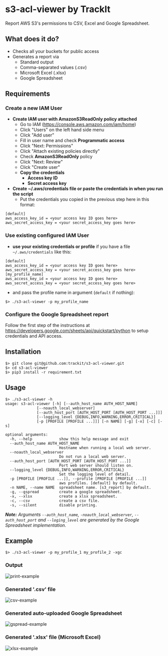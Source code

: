 # s3-acl-viewer by TrackIt

Report AWS S3's permissions to CSV, Excel and Google Spreadsheet.

## What does it do?
- Checks all your buckets for public access
- Generates a report via
  - Standard output
  - Comma-separated values (.csv)
  - Microsoft Excel (.xlsx)
  - Google Spreadsheet

## Requirements

### Create a new IAM User
 - **Create IAM user with AmazonS3ReadOnly policy attached**
   - Go to IAM (https://console.aws.amazon.com/iam/home)
   - Click "Users" on the left hand side menu
   - Click "Add user"
   - Fill in user name and check **Programmatic access**
   - Click "Next: Permissions"
   - Click "Attach existing policies directly"
   - Check **AmazonS3ReadOnly** policy
   - Click "Next: Review"
   - Click "Create user"
   - **Copy the credentials**
     - **Access key ID**
     - **Secret access key**
 - **Create ~/.aws/credentials file or paste the credentials in when you run the script**
   - Put the credentials you copied in the previous step here in this format:
```
[default]
aws_access_key_id = <your access key ID goes here>
aws_secret_access_key = <your secret_access_key goes here>
```
### Use existing configured IAM User
 - **use your existing credentials or profile** if you have a file `~/.aws/credentials` like this:
```
[default]
aws_access_key_id = <your access key ID goes here>
aws_secret_access_key = <your secret_access_key goes here>
[my_profile_name]
aws_access_key_id = <your access key ID goes here>
aws_secret_access_key = <your secret_access_key goes here>
```
 - and pass the profile name in argument (`default` if nothing):
```
$> ./s3-acl-viewer -p my_profile_name
```

### Configure the Google Spreadsheet report

Follow the first step of the instructions at https://developers.google.com/sheets/api/quickstart/python to setup credentials and API access.

## Installation

```
$> git clone git@github.com:trackit/s3-acl-viewer.git
$> cd s3-acl-viewer
$> pip3 install -r requirement.txt
```

## Usage
```
$> ./s3-acl-viewer -h
usage: s3-acl-viewer [-h] [--auth_host_name AUTH_HOST_NAME]
              [--noauth_local_webserver]
              [--auth_host_port [AUTH_HOST_PORT [AUTH_HOST_PORT ...]]]
              [--logging_level {DEBUG,INFO,WARNING,ERROR,CRITICAL}]
              [-p [PROFILE [PROFILE ...]]] [-n NAME] [-g] [-x] [-c] [-s]

optional arguments:
  -h, --help            show this help message and exit
  --auth_host_name AUTH_HOST_NAME
                        Hostname when running a local web server.
  --noauth_local_webserver
                        Do not run a local web server.
  --auth_host_port [AUTH_HOST_PORT [AUTH_HOST_PORT ...]]
                        Port web server should listen on.
  --logging_level {DEBUG,INFO,WARNING,ERROR,CRITICAL}
                        Set the logging level of detail.
  -p [PROFILE [PROFILE ...]], --profile [PROFILE [PROFILE ...]]
                        aws profiles. [default] by default.
  -n NAME, --name NAME  spreadsheet name. [s3_report] by default.
  -g, --gspread         create a google spreadsheet.
  -x, --xlsx            create a xlsx spreadsheet.
  -c, --csv             create a csv file.
  -s, --silent          disable printing.
```

***Note:** Arguments `--auth_host_name`, `-noauth_local_webserver`, `--auth_host_port` and `--loging_level` are generated by the Google Spreadsheet implementation.*


## Example

```
$> ./s3-acl-viewer -p my_profile_1 my_profile_2 -xgc
```

### Output
![print-example](https://s3-us-west-2.amazonaws.com/trackit-public-artifacts/s3-acl-viewer/print-example.png)

### Generated '.csv' file
![csv-example](https://s3-us-west-2.amazonaws.com/trackit-public-artifacts/s3-acl-viewer/csv-example.png)

### Generated auto-uploaded Google Spreadsheet
![gspread-example](https://s3-us-west-2.amazonaws.com/trackit-public-artifacts/s3-acl-viewer/gspread-example.png)

### Generated '.xlsx' file (Microsoft Excel)
![xlsx-example](https://s3-us-west-2.amazonaws.com/trackit-public-artifacts/s3-acl-viewer/xlsx-example.png)

